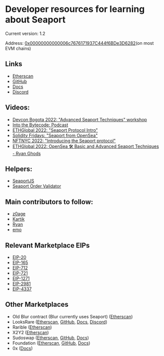 # Developer resources for learning about Seaport
Current version: 1.2

Address: [0x00000000000006c7676171937C444f6BDe3D6282](https://etherscan.io/address/0x00000000000006c7676171937C444f6BDe3D6282#code)(on most EVM chains)

## Links
- [Etherscan](https://etherscan.io/address/0x00000000000006c7676171937C444f6BDe3D6282#code)
- [GitHub](https://github.com/ProjectOpenSea/seaport)
- [Docs](https://docs.opensea.io/v2.0/reference/seaport-overview)
- [Discord](https://discord.gg/9jcjC5XMrr)

## Videos:
- [Devcon Bogota 2022: "Advanced Seaport Techniques" workshop](https://www.youtube.com/watch?v=YLWnaSymFHA)
- [Into the Bytecode: Podcast](https://www.youtube.com/watch?v=d4JSkpiEyd8)
- [ETHGlobal 2022: "Seaport Protocol Intro"](https://www.youtube.com/watch?v=H9iSgju3qIc)
- [Solidity Fridays: "Seaport from OpenSea"](https://www.youtube.com/watch?v=juP22m8kiKM)
- [NFTNYC 2022: "Introducing the Seaport protocol"](https://www.youtube.com/watch?v=XHVk5Se5ChA)
- [ETHGlobal 2022: OpenSea 🛠 Basic and Advanced Seaport Techniques - Ryan Ghods](https://www.youtube.com/watch?v=Rl8ydxrSM6Y)

## Helpers:
- [SeaportJS](https://github.com/ProjectOpenSea/seaport-js)
- [Seaport Order Validator](https://github.com/ProjectOpenSea/seaport-order-validator)

## Main contributors to follow:
- [z0age](https://twitter.com/z0age)
- [Kartik](https://twitter.com/Slokh)
- [Ryan](https://twitter.com/ralxzryan)
- [emo](https://twitter.com/emo_eth)

## Relevant Marketplace EIPs 
- [EIP-20](https://eips.ethereum.org/EIPS/eip-20)
- [EIP-165](https://eips.ethereum.org/EIPS/eip-165)
- [EIP-712](https://eips.ethereum.org/EIPS/eip-712)
- [EIP-721](https://eips.ethereum.org/EIPS/eip-721)
- [EIP-1271](https://eips.ethereum.org/EIPS/eip-1271)
- [EIP-2981](https://eips.ethereum.org/EIPS/eip-2981)
- [EIP-4337](https://eips.ethereum.org/EIPS/eip-4337)

## Other Marketplaces
- Old Blur contract (Blur currently uses Seaport) ([Etherscan](https://etherscan.io/address/0x031aa05da8bf778dfc36d8d25ca68cbb2fc447c6#code))
- LooksRare ([Etherscan](https://etherscan.io/address/0x59728544B08AB483533076417FbBB2fD0B17CE3a#code), [GitHub](https://github.com/LooksRare), [Docs](https://docs.looksrare.org/developers/welcome), [Discord](https://discord.gg/looksraredevelopers))
- Rarible ([Etherscan](https://etherscan.io/address/0x4fee7b061c97c9c496b01dbce9cdb10c02f0a0be#code))
- X2Y2 ([Etherscan](https://etherscan.io/address/0x74312363e45dcaba76c59ec49a7aa8a65a67eed3#code))
- Sudoswap ([Etherscan](https://etherscan.io/address/0x2B2e8cDA09bBA9660dCA5cB6233787738Ad68329#code), [GitHub](https://github.com/sudoswap), [Docs](https://docs.sudoswap.xyz/))
- Foundation ([Etherscan](https://etherscan.io/address/0xcda72070e455bb31c7690a170224ce43623d0b6f#code), [GitHub](https://github.com/f8n), [Docs](https://docs.foundation.app/docs/))
- 0x ([Docs](https://docs.0x.org/nft-support/docs))
